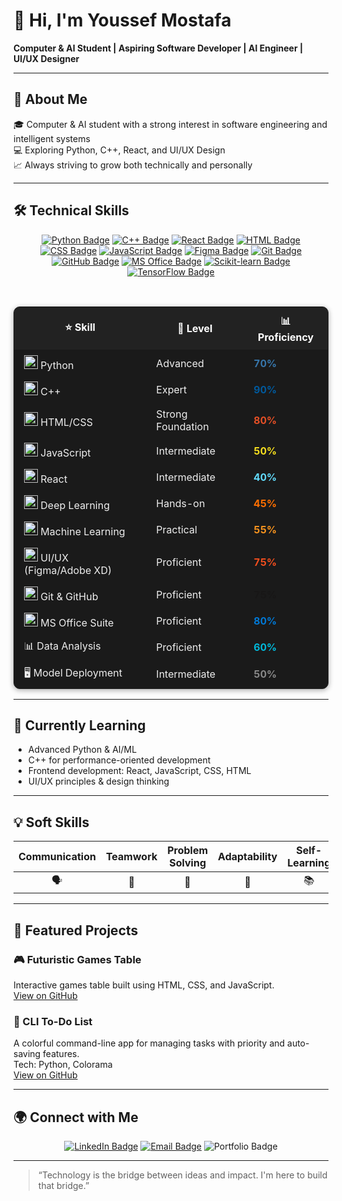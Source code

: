 # 👋 Hi, I'm Youssef Mostafa

**Computer & AI Student | Aspiring Software Developer | AI Engineer | UI/UX Designer**

---

## 🚀 About Me

🎓 Computer & AI student with a strong interest in software engineering and intelligent systems  
💻 Exploring Python, C++, React, and UI/UX Design  
📈 Always striving to grow both technically and personally


---

## 🛠️ Technical Skills

<div align="center">

<!-- Badges for main technical stacks -->
<a href="https://www.python.org/" target="_blank"><img src="https://img.shields.io/badge/Python-3776AB?style=for-the-badge&logo=python&logoColor=white" alt="Python Badge"/></a>
<a href="https://isocpp.org/" target="_blank"><img src="https://img.shields.io/badge/C++-00599C?style=for-the-badge&logo=cplusplus&logoColor=white" alt="C++ Badge"/></a>
<a href="https://react.dev/" target="_blank"><img src="https://img.shields.io/badge/React-61DAFB?style=for-the-badge&logo=react&logoColor=black" alt="React Badge" /></a>
<a href="https://developer.mozilla.org/en-US/docs/Web/HTML" target="_blank"><img src="https://img.shields.io/badge/HTML5-E34F26?style=for-the-badge&logo=html5&logoColor=white" alt="HTML Badge"/></a>
<a href="https://developer.mozilla.org/en-US/docs/Web/CSS" target="_blank"><img src="https://img.shields.io/badge/CSS3-1572B6?style=for-the-badge&logo=css3&logoColor=white" alt="CSS Badge"/></a>
<a href="https://www.javascript.com/" target="_blank"><img src="https://img.shields.io/badge/JavaScript-F7DF1E?style=for-the-badge&logo=javascript&logoColor=black" alt="JavaScript Badge"/></a>
<a href="https://www.figma.com/" target="_blank"><img src="https://img.shields.io/badge/Figma-F24E1E?style=for-the-badge&logo=figma&logoColor=white" alt="Figma Badge"/></a>
<a href="https://git-scm.com/" target="_blank"><img src="https://img.shields.io/badge/Git-F05032?style=for-the-badge&logo=git&logoColor=white" alt="Git Badge"/></a>
<a href="https://github.com/" target="_blank"><img src="https://img.shields.io/badge/GitHub-181717?style=for-the-badge&logo=github&logoColor=white" alt="GitHub Badge"/></a>
<a href="https://www.microsoft.com/en/microsoft-365/microsoft-office" target="_blank"><img src="https://img.shields.io/badge/MS%20Office-0078D4?style=for-the-badge&logo=microsoft-office&logoColor=white" alt="MS Office Badge"/></a>
<a href="https://scikit-learn.org/" target="_blank"><img src="https://img.shields.io/badge/Scikit--Learn-F7931E?style=for-the-badge&logo=scikit-learn&logoColor=white" alt="Scikit-learn Badge"/></a>
<a href="https://www.tensorflow.org/" target="_blank"><img src="https://img.shields.io/badge/TensorFlow-FF6F00?style=for-the-badge&logo=tensorflow&logoColor=white" alt="TensorFlow Badge"/></a>

</div>

<br/>

<!-- Table for proficiency (with icons + percentages) -->


<div align="center">

<table style="border-radius: 10px; border: 1px solid #222; background: #1a1a1a; color: #eee; box-shadow: 0 2px 8px #0005;">
  <thead style="background: #222; color: #fff;">
    <tr>
      <th style="padding: 10px 16px; border-radius: 10px 0 0 0;">⭐ Skill</th>
      <th style="padding: 10px 16px;">🎯 Level</th>
      <th style="padding: 10px 16px;">📊 Proficiency</th>
    </tr>
  </thead>
  <tbody>
    <tr>
      <td style="padding: 8px 16px;"><img src="https://cdn.jsdelivr.net/gh/devicons/devicon/icons/python/python-original.svg" width="22"/> Python</td>
      <td style="padding: 8px 16px;">Advanced</td>
      <td style="padding: 8px 16px;"><span style="color: #3776AB; font-weight: bold;">70%</span></td>
    </tr>
    <tr>
      <td style="padding: 8px 16px;"><img src="https://cdn.jsdelivr.net/gh/devicons/devicon/icons/cplusplus/cplusplus-original.svg" width="22"/> C++</td>
      <td style="padding: 8px 16px;">Expert</td>
      <td style="padding: 8px 16px;"><span style="color: #00599C; font-weight: bold;">90%</span></td>
    </tr>
    <tr>
      <td style="padding: 8px 16px;"><img src="https://cdn.jsdelivr.net/gh/devicons/devicon/icons/html5/html5-original.svg" width="22"/> HTML/CSS</td>
      <td style="padding: 8px 16px;">Strong Foundation</td>
      <td style="padding: 8px 16px;"><span style="color: #E34F26; font-weight: bold;">80%</span></td>
    </tr>
    <tr>
      <td style="padding: 8px 16px;"><img src="https://cdn.jsdelivr.net/gh/devicons/devicon/icons/javascript/javascript-original.svg" width="22"/> JavaScript</td>
      <td style="padding: 8px 16px;">Intermediate</td>
      <td style="padding: 8px 16px;"><span style="color: #F7DF1E; font-weight: bold;">50%</span></td>
    </tr>
    <tr>
      <td style="padding: 8px 16px;"><img src="https://cdn.jsdelivr.net/gh/devicons/devicon/icons/react/react-original.svg" width="22"/> React</td>
      <td style="padding: 8px 16px;">Intermediate</td>
      <td style="padding: 8px 16px;"><span style="color: #61DAFB; font-weight: bold;">40%</span></td>
    </tr>
    <tr>
      <td style="padding: 8px 16px;"><img src="https://cdn.jsdelivr.net/gh/devicons/devicon/icons/tensorflow/tensorflow-original.svg" width="22"/> Deep Learning</td>
      <td style="padding: 8px 16px;">Hands-on</td>
      <td style="padding: 8px 16px;"><span style="color: #FF6F00; font-weight: bold;">45%</span></td>
    </tr>
    <tr>
      <td style="padding: 8px 16px;"><img src="https://cdn.jsdelivr.net/gh/devicons/devicon/icons/scikit-learn/scikit-learn-original.svg" width="22"/> Machine Learning</td>
      <td style="padding: 8px 16px;">Practical</td>
      <td style="padding: 8px 16px;"><span style="color: #F7931E; font-weight: bold;">55%</span></td>
    </tr>
    <tr>
      <td style="padding: 8px 16px;"><img src="https://cdn.jsdelivr.net/gh/devicons/devicon/icons/figma/figma-original.svg" width="22"/> UI/UX (Figma/Adobe XD)</td>
      <td style="padding: 8px 16px;">Proficient</td>
      <td style="padding: 8px 16px;"><span style="color: #F24E1E; font-weight: bold;">75%</span></td>
    </tr>
    <tr>
      <td style="padding: 8px 16px;"><img src="https://cdn.jsdelivr.net/gh/devicons/devicon/icons/git/git-original.svg" width="22"/> Git & GitHub</td>
      <td style="padding: 8px 16px;">Proficient</td>
      <td style="padding: 8px 16px;"><span style="color: #181717; font-weight: bold;">75%</span></td>
    </tr>
    <tr>
      <td style="padding: 8px 16px;"><img src="https://cdn.jsdelivr.net/gh/devicons/devicon/icons/microsoft/microsoft-original.svg" width="22"/> MS Office Suite</td>
      <td style="padding: 8px 16px;">Proficient</td>
      <td style="padding: 8px 16px;"><span style="color: #0078D4; font-weight: bold;">80%</span></td>
    </tr>
    <tr>
      <td style="padding: 8px 16px;">📊 Data Analysis</td>
      <td style="padding: 8px 16px;">Proficient</td>
      <td style="padding: 8px 16px;"><span style="color: #00B8D9; font-weight: bold;">60%</span></td>
    </tr>
    <tr>
      <td style="padding: 8px 16px;">🖥️ Model Deployment</td>
      <td style="padding: 8px 16px;">Intermediate</td>
      <td style="padding: 8px 16px;"><span style="color: #888; font-weight: bold;">50%</span></td>
    </tr>
  </tbody>
</table>

</div>

---

## 🌱 Currently Learning

- Advanced Python & AI/ML
- C++ for performance-oriented development
- Frontend development: React, JavaScript, CSS, HTML
- UI/UX principles & design thinking

---

## 💡 Soft Skills

| Communication | Teamwork | Problem Solving | Adaptability | Self-Learning | Leadership | Marketing | Brand Representation |
|:-------------:|:--------:|:---------------:|:------------:|:-------------:|:----------:|:---------:|:--------------------:|
| 🗣️            | 🤝       | 🧩              | 🔄           | 📚            | 👑         | 💼        | 🎯                 |

---

## 📌 Featured Projects

### 🎮 Futuristic Games Table
Interactive games table built using HTML, CSS, and JavaScript.  
[View on GitHub](#)

### 📝 CLI To-Do List
A colorful command-line app for managing tasks with priority and auto-saving features.  
Tech: Python, Colorama  
[View on GitHub](#)

---

## 🌍 Connect with Me

<p align="center">
  <a href="linkedin.com/in/𝒀𝑶𝑼𝑺𝑺𝑬𝑭-𝑴𝑶𝑺𝑻𝑨𝑭𝑨-0b3b54282"><img src="https://img.shields.io/badge/LinkedIn-blue?style=for-the-badge&logo=linkedin&logoColor=white" alt="LinkedIn Badge"></a>
  <a href="mailto:youssef216206@example.com"><img src="https://img.shields.io/badge/Email-D14836?style=for-the-badge&logo=gmail&logoColor=white" alt="Email Badge"></a>
  <img src="https://img.shields.io/badge/Portfolio-Coming%20Soon-blueviolet?style=for-the-badge" alt="Portfolio Badge">
</p>

---

> “Technology is the bridge between ideas and impact. I'm here to build that bridge.”
